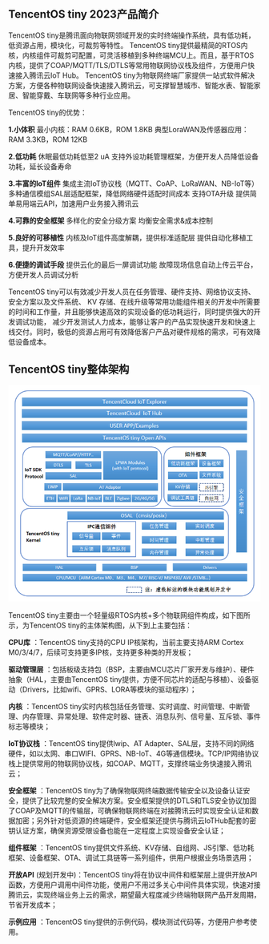 ## TencentOS tiny 2023产品简介
TencentOS tiny是腾讯面向物联网领域开发的实时终端操作系统，具有低功耗，低资源占用，模块化，可裁剪等特性。
TencentOS tiny提供最精简的RTOS内核，内核组件可裁剪可配置，可灵活移植到多种终端MCU上。而且，基于RTOS内核，提供了COAP/MQTT/TLS/DTLS等常用物联网协议栈及组件，方便用户快速接入腾讯云IoT Hub。
TencentOS tiny为物联网终端厂家提供一站式软件解决方案，方便各种物联网设备快速接入腾讯云，可支撑智慧城市、智能水表、智能家居、智能穿戴、车联网等多种行业应用。

TencentOS tiny的优势：

 __1.小体积__ 
最小内核：RAM 0.6KB，ROM 1.8KB
典型LoraWAN及传感器应用：RAM 3.3KB，ROM 12KB

 __2.低功耗__ 
休眠最低功耗低至2 uA
支持外设功耗管理框架，方便开发人员降低设备功耗，延长设备寿命

 __3.丰富的IoT组件__ 
集成主流IoT协议栈（MQTT、CoAP、LoRaWAN、NB-IoT等）
多种通信模组SAL层适配框架，降低网络硬件适配时间成本
支持OTA升级
提供简单易用端云API，加速用户业务接入腾讯云

 __4.可靠的安全框架__ 
多样化的安全分级方案
均衡安全需求&成本控制

 __5.良好的可移植性__ 
内核及IoT组件高度解耦，提供标准适配层
提供自动化移植工具，提升开发效率

 __6.便捷的调试手段__ 
提供云化的最后一屏调试功能
故障现场信息自动上传云平台，方便开发人员调试分析

TencentOS tiny可以有效减少开发人员在任务管理、硬件支持、网络协议支持、安全方案以及文件系统、 KV 存储、在线升级等常用功能组件相关的开发中所需要的时间和工作量，并且能够快速高效的实现设备的低功耗运行，同时提供强大的开发调试功能， 减少开发测试人力成本，能够让客户的产品实现快速开发和快速上线交付。同时，极低的资源占用可有效降低客户产品对硬件规格的需求，可有效降低设备成本。

## TencentOS tiny整体架构


![](./image/introduction/TencentOS_tiny_Architecture.png)

TencentOS tiny主要由一个轻量级RTOS内核+多个物联网组件构成，如下图所示，为TencentOS tiny的主体架构图，从下到上主要包括：

 __CPU库__ ：TencentOS tiny支持的CPU IP核架构，当前主要支持ARM Cortex M0/3/4/7，后续可支持更多IP核，支持更多种类的开发板；

 __驱动管理层__ ：包括板级支持包（BSP，主要由MCU芯片厂家开发与维护）、硬件抽象（HAL，主要由TencentOS tiny提供，方便不同芯片的适配与移植）、设备驱动（Drivers，比如wifi、GPRS、LORA等模块的驱动程序）；

 __内核__ ：TencentOS tiny实时内核包括任务管理、实时调度、时间管理、中断管理、内存管理、异常处理、软件定时器、链表、消息队列、信号量、互斥锁、事件标志等模块；

 __IoT协议栈__ ：TencentOS tiny提供lwip、AT Adapter、SAL层，支持不同的网络硬件，如以太网、串口WIFI、GPRS、NB-IoT、4G等通信模块。TCP/IP网络协议栈上提供常用的物联网协议栈，如COAP、MQTT，支撑终端业务快速接入腾讯云；

 __安全框架__ ：TencentOS tiny为了确保物联网终端数据传输安全以及设备认证安全，提供了比较完整的安全解决方案。安全框架提供的DTLS和TLS安全协议加固了COAP及MQTT的传输层，可确保物联网终端在对接腾讯云时实现安全认证和数据加密；另外针对低资源的终端硬件，安全框架还提供与腾讯云IoTHub配套的密钥认证方案，确保资源受限设备也能在一定程度上实现设备安全认证；

 __组件框架__ ：TencentOS tiny提供文件系统、KV存储、自组网、JS引擎、低功耗框架、设备框架、OTA、调试工具链等一系列组件，供用户根据业务场景选用；

 __开放API__ (规划开发中)：TencentOS tiny将在协议中间件和框架层上提供开放API函数，方便用户调用中间件功能，使用户不用过多关心中间件具体实现，快速对接腾讯云，实现终端业务上云的需求，期望最大程度减少终端物联网产品开发周期，节省开发成本；

 __示例应用__ ：TencentOS tiny提供的示例代码，模块测试代码等，方便用户参考使用。

